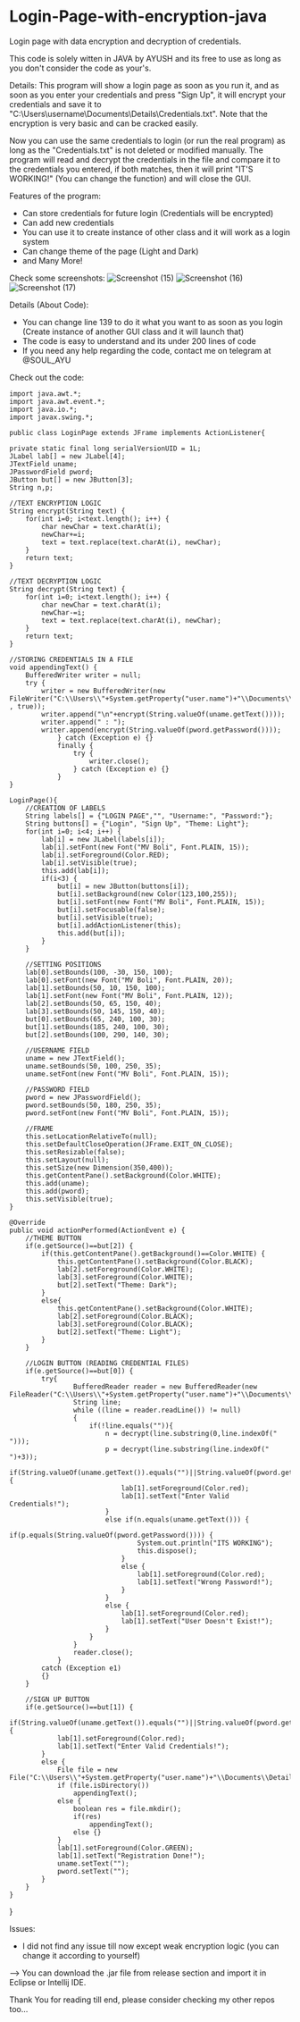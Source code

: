 # Login-Page-with-encryption-java
Login page with data encryption and decryption of credentials.

This code is solely witten in JAVA by AYUSH and its free to use as long as you don't consider the code as your's.

Details:
This program will show a login page as soon as you run it, and as soon as you enter your credentials and press "Sign Up", it will encrypt your credentials and save it to "C:\Users\username\Documents\Details\Credentials.txt". Note that the encryption is very basic and can be cracked easily.

Now you can use the same credentials to login (or run the real program) as long as the "Credentials.txt" is not deleted or modified manually. The program will read and decrypt the credentials in the file and compare it to the credentials you entered, if both matches, then it will print "IT'S WORKING!" (You can change the function) and will close the GUI.

Features of the program:
* Can store credentials for future login (Credentials will be encrypted)
* Can add new credentials
* You can use it to create instance of other class and it will work as a login system
* Can change theme of the page (Light and Dark)
* and Many More!

Check some screenshots:
![Screenshot (15)](https://user-images.githubusercontent.com/119154806/204243974-a5772a56-167d-4871-9075-ed42161656a5.png)
![Screenshot (16)](https://user-images.githubusercontent.com/119154806/204244012-9cbbc6f3-8db7-473c-8ac4-4daee71dfd64.png)
![Screenshot (17)](https://user-images.githubusercontent.com/119154806/204244038-ddc4a632-f1cd-4702-86b0-0c406400dc7d.png)

Details (About Code):
* You can change line 139 to do it what you want to as soon as you login (Create instance of another GUI class and it will launch that)
* The code is easy to understand and its under 200 lines of code
* If you need any help regarding the code, contact me on telegram at @SOUL_AYU

Check out the code:

	import java.awt.*;
	import java.awt.event.*;
	import java.io.*;
	import javax.swing.*;

	public class LoginPage extends JFrame implements ActionListener{
	
	private static final long serialVersionUID = 1L;
	JLabel lab[] = new JLabel[4];
	JTextField uname;
	JPasswordField pword;
	JButton but[] = new JButton[3];
	String n,p;
	
	//TEXT ENCRYPTION LOGIC
	String encrypt(String text) {
		for(int i=0; i<text.length(); i++) {
			char newChar = text.charAt(i);
			newChar+=i;
			text = text.replace(text.charAt(i), newChar);
		}
		return text;
	}
	
	//TEXT DECRYPTION LOGIC
	String decrypt(String text) {
		for(int i=0; i<text.length(); i++) {
			char newChar = text.charAt(i);
			newChar-=i;
			text = text.replace(text.charAt(i), newChar);
		}
		return text;
	}
	
	//STORING CREDENTIALS IN A FILE
	void appendingText() {
		BufferedWriter writer = null;
		try {
			writer = new BufferedWriter(new FileWriter("C:\\Users\\"+System.getProperty("user.name")+"\\Documents\\Details\\Credentials.txt" , true)); 
			writer.append("\n"+encrypt(String.valueOf(uname.getText())));
			writer.append(" : ");
			writer.append(encrypt(String.valueOf(pword.getPassword())));
		    	} catch (Exception e) {}
				finally {
		    		try {
		    			writer.close();
		    		} catch (Exception e) {}
		    	}
	}
	
	LoginPage(){
		//CREATION OF LABELS
		String labels[] = {"LOGIN PAGE","", "Username:", "Password:"};
		String buttons[] = {"Login", "Sign Up", "Theme: Light"};
		for(int i=0; i<4; i++) {
			lab[i] = new JLabel(labels[i]);
			lab[i].setFont(new Font("MV Boli", Font.PLAIN, 15));
			lab[i].setForeground(Color.RED);
			lab[i].setVisible(true);
			this.add(lab[i]);
			if(i<3) {
				but[i] = new JButton(buttons[i]);
				but[i].setBackground(new Color(123,100,255));
				but[i].setFont(new Font("MV Boli", Font.PLAIN, 15));
				but[i].setFocusable(false);
				but[i].setVisible(true);
				but[i].addActionListener(this);
				this.add(but[i]);
			}
		}
		
		//SETTING POSITIONS
		lab[0].setBounds(100, -30, 150, 100);
		lab[0].setFont(new Font("MV Boli", Font.PLAIN, 20));
		lab[1].setBounds(50, 10, 150, 100);
		lab[1].setFont(new Font("MV Boli", Font.PLAIN, 12));
		lab[2].setBounds(50, 65, 150, 40);
		lab[3].setBounds(50, 145, 150, 40);
		but[0].setBounds(65, 240, 100, 30);
		but[1].setBounds(185, 240, 100, 30);
		but[2].setBounds(100, 290, 140, 30);
		
		//USERNAME FIELD
		uname = new JTextField();
		uname.setBounds(50, 100, 250, 35);
		uname.setFont(new Font("MV Boli", Font.PLAIN, 15));
		
		//PASSWORD FIELD
		pword = new JPasswordField();
		pword.setBounds(50, 180, 250, 35);
		pword.setFont(new Font("MV Boli", Font.PLAIN, 15));
		
		//FRAME
		this.setLocationRelativeTo(null);
		this.setDefaultCloseOperation(JFrame.EXIT_ON_CLOSE);
		this.setResizable(false);
		this.setLayout(null);
		this.setSize(new Dimension(350,400));
		this.getContentPane().setBackground(Color.WHITE);
		this.add(uname);
		this.add(pword);
		this.setVisible(true);
	}

	@Override
	public void actionPerformed(ActionEvent e) {
		//THEME BUTTON
		if(e.getSource()==but[2]) {
			if(this.getContentPane().getBackground()==Color.WHITE) {
				this.getContentPane().setBackground(Color.BLACK);
				lab[2].setForeground(Color.WHITE);
				lab[3].setForeground(Color.WHITE);
				but[2].setText("Theme: Dark");
			}
			else{
				this.getContentPane().setBackground(Color.WHITE);
				lab[2].setForeground(Color.BLACK);
				lab[3].setForeground(Color.BLACK);
				but[2].setText("Theme: Light");
			}
		}
		
		//LOGIN BUTTON (READING CREDENTIAL FILES)
		if(e.getSource()==but[0]) {
			try{
			    	BufferedReader reader = new BufferedReader(new FileReader("C:\\Users\\"+System.getProperty("user.name")+"\\Documents\\Details\\Credentials.txt"));
			    	String line;
			    	while ((line = reader.readLine()) != null)
			    	{
			    		if(!line.equals("")){
			    			n = decrypt(line.substring(0,line.indexOf(" ")));
			    			p = decrypt(line.substring(line.indexOf(" ")+3));
			    			if(String.valueOf(uname.getText()).equals("")||String.valueOf(pword.getPassword()).equals("")) {
			    				lab[1].setForeground(Color.red);
								lab[1].setText("Enter Valid Credentials!");
							}
			    			else if(n.equals(uname.getText())) {
								if(p.equals(String.valueOf(pword.getPassword()))) {
									System.out.println("ITS WORKING");
									this.dispose();
								}
								else {
									lab[1].setForeground(Color.red);
									lab[1].setText("Wrong Password!");
								}
							}
							else {
								lab[1].setForeground(Color.red);
								lab[1].setText("User Doesn't Exist!");
							}
			    		}
			    	}
			    	reader.close();
			  	}
			catch (Exception e1)
			{}
		}
		
		//SIGN UP BUTTON
		if(e.getSource()==but[1]) {
			if(String.valueOf(uname.getText()).equals("")||String.valueOf(pword.getPassword()).equals("")) {
				lab[1].setForeground(Color.red);
				lab[1].setText("Enter Valid Credentials!");
			}
			else {
				File file = new File("C:\\Users\\"+System.getProperty("user.name")+"\\Documents\\Details");
				if (file.isDirectory())
					appendingText();
				else {
					boolean res = file.mkdir();
					if(res)
						appendingText();
			    	else {}
				}
				lab[1].setForeground(Color.GREEN);
				lab[1].setText("Registration Done!");
				uname.setText("");
				pword.setText("");
			}
		}
	}
}


Issues:
* I did not find any issue till now except weak encryption logic (you can change it according to yourself)

--> You can download the .jar file from release section and import it in Eclipse or Intellij IDE.

Thank You for reading till end, please consider checking my other repos too...
